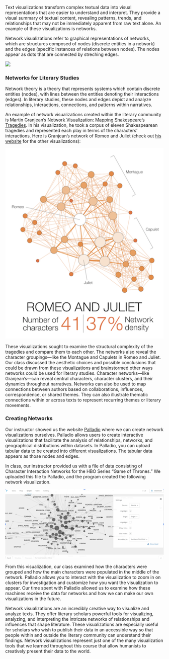 Text visualizations transform complex textual data into visual representations that are easier to understand and interpret. They provide a visual summary of textual content, revealing patterns, trends, and relationships that may not be immediately apparent from raw text alone. An example of these visualizations is networks. 

Network visualizations refer to graphical representations of networks, which are structures composed of nodes (discrete entities in a network) and the edges (specific instances of relations between nodes). The nodes appear as dots that are connected by streching edges.

![](https://i.giphy.com/media/v1.Y2lkPTc5MGI3NjExbHpqcnBvcW51NnNseWxnNDNvMDhucnJ0ZnF2Z3VuZmg3cHExNDZqZyZlcD12MV9pbnRlcm5hbF9naWZfYnlfaWQmY3Q9Zw/fw8uZriJW4TlhmZnUj/giphy-downsized-large.gif)

### Networks for Literary Studies

 Network theory is a theory that represents systems which contain discrete entities (nodes), with lines between the entities denoting their interactions (edges). In literary studies, these nodes and edges depict and analyze relationships, interactions, connections, and patterns within narratives.

An example of network visualizations created within the literary community is Martin Granjean’s [Network Visualization: Mapping Shakespeare’s Tragedies](https://www.martingrandjean.ch/network-visualization-shakespeare/). In his visualization, he took a corpus of eleven Shakespearean tragedies and represented each play in terms of the characters' interactions. Here is Granjean’s network of Romeo and Juliet (check out [his website](https://www.martingrandjean.ch/network-visualization-shakespeare/) for the other visualizations):

![](/assets/image/networkeo.png)

These visualizations sought to examine the structural complexity of the tragedies and compare them to each other. The networks also reveal the character groupings—like the Montague and Capulets in Romeo and Juliet. Our class discussed the aesthetic choices and possible conclusions that could be drawn from these visualizations and brainstormed other ways networks could be used for literary studies.
Character networks—like Granjean’s—can reveal central characters, character clusters, and their dynamics throughout narratives. Networks can also be used to map connections between authors based on collaborations, influences, correspondence, or shared themes. They can also illustrate thematic connections within or across texts to represent recurring themes or literary movements. 

### Creating Networks

Our instructor showed us the website [Palladio](https://hdlab.stanford.edu/palladio/) where we can create network visualizations ourselves. Palladio allows users to create interactive visualizations that facilitate the analysis of relationships, networks, and geographical distributions within datasets. In Palladio, you can upload tabular data to be created into different visualizations. The tabular data appears as those nodes and edges.

In class, our instructor provided us with a file of data consisting of Character Interaction Networks for the HBO Series “Game of Thrones.” We uploaded this file to Palladio, and the program created the following network visualization. 

![](/assets/image/networkofthrones.png)

From this visualization, our class examined how the characters were grouped and how the main characters were populated in the middle of the network. Palladio allows you to interact with the visualization to zoom in on clusters for investigation and customize how you want the visualization to appear. Our time spent with Palladio allowed us to examine how these machines receive the data for networks and how we can make our own visualizations in the future. 

Network visualizations are an incredibly creative way to visualize and analyze texts. They offer literary scholars powerful tools for visualizing, analyzing, and interpreting the intricate networks of relationships and influences that shape literature. These visualizations are especially useful for scholars who wish to publish their data in an accessible way so that people within and outside the literary community can understand their findings. Network visualizations represent just one of the many visualization tools that we learned throughout this course that allow humanists to creatively present their data to the world. 

